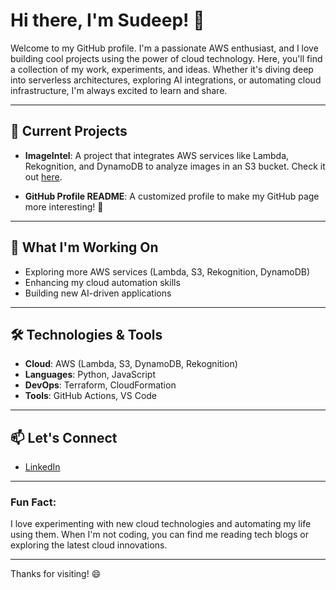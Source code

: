 # Hi there, I'm Sudeep! 👋

Welcome to my GitHub profile. I'm a passionate AWS enthusiast, and I love building cool projects using the power of cloud technology. Here, you'll find a collection of my work, experiments, and ideas. Whether it's diving deep into serverless architectures, exploring AI integrations, or automating cloud infrastructure, I'm always excited to learn and share.

---

## 🌱 Current Projects

- **ImageIntel**: A project that integrates AWS services like Lambda, Rekognition, and DynamoDB to analyze images in an S3 bucket. Check it out [here](https://github.com/Sudeep-811/AWS-Projects/blob/a4e2e7d99b89282b58f9af6b07dcdbd06d14086a/ImageIntel%20with%20AWS%20Rekognition/ImageIntel%20with%20AWS%20Rekognition.md).
  
- **GitHub Profile README**: A customized profile to make my GitHub page more interesting! 🎨

---

## 💼 What I'm Working On
- Exploring more AWS services (Lambda, S3, Rekognition, DynamoDB)
- Enhancing my cloud automation skills
- Building new AI-driven applications

---

## 🛠️ Technologies & Tools

- **Cloud**: AWS (Lambda, S3, DynamoDB, Rekognition)
- **Languages**: Python, JavaScript
- **DevOps**: Terraform, CloudFormation
- **Tools**: GitHub Actions, VS Code

---

## 📫 Let's Connect
- [LinkedIn](https://www.linkedin.com/in/sudeepverma811) 

---

### Fun Fact: 
I love experimenting with new cloud technologies and automating my life using them. When I'm not coding, you can find me reading tech blogs or exploring the latest cloud innovations.

---

Thanks for visiting! 😄
